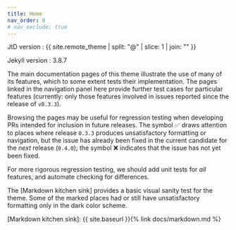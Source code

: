 ```yaml
---
title: Home
nav_order: 0
# nav_exclude: true
---
```


JtD version
: {{ site.remote_theme | split: "@" | slice: 1 | join: "" }}

Jekyll version
: 3.8.7

The main documentation pages of this theme illustrate the use of many of its features,
which to some extent tests their implementation.
The pages linked in the navigation panel here provide further test cases
for particular features
(currently: only those features involved in issues reported since the release of `v0.3.3`).

Browsing the pages may be useful for regression testing when developing PRs
intended for inclusion in future releases.
The symbol ✅ draws attention to places where release `0.3.3`
produces unsatisfactory formatting or navigation,
but the issue has already been fixed in the current candidate for the _next_ release (`0.4.0`);
the symbol ❌ indicates that the issue has not yet been fixed.

For more rigorous regression testing, we should add unit tests for _all_ features,
and automate checking for differences.
 
The [Markdown kitchen sink] provides a basic visual sanity test
for the theme.
Some of the marked places had or still have unsatisfactory formatting
only in the dark color scheme.

[Markdown kitchen sink]: {{ site.baseurl }}{% link docs/markdown.md %}
